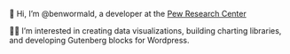 👋 Hi, I’m @benwormald, a developer at the [Pew Research Center](pewresearch.org)

👨‍💻 I’m interested in creating data visualizations, building charting libraries, and developing Gutenberg blocks for Wordpress. 

<!---
benwormald/benwormald is a ✨ special ✨ repository because its `README.md` (this file) appears on your GitHub profile.
You can click the Preview link to take a look at your changes.
--->
